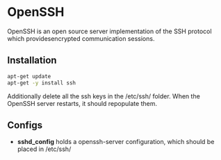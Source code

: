 OpenSSH
=======
OpenSSH is an open source server implementation of the SSH protocol which providesencrypted communication sessions.

Installation
------------
```sh
apt-get update
apt-get -y install ssh
```

Additionally delete all the ssh keys in the /etc/ssh/ folder. When the OpenSSH server restarts, it should repopulate them.

Configs
-------
  - **sshd_config** holds a openssh-server configuration, which should be placed in /etc/ssh/

